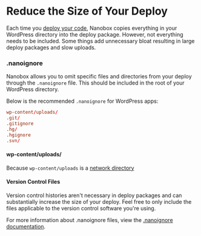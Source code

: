 # Reduce the Size of Your Deploy

Each time you [deploy your code](https://docs.nanobox.io/cli/deploy/), Nanobox copies everything in your WordPress directory into the deploy package. However, not everything needs to be included. Some things add unnecessary bloat resulting in large deploy packages and slow uploads.

### .nanoignore
Nanobox allows you to omit specific files and directories from your deploy through the `.nanoignore` file. This should be included in the root of your WordPress directory.

Below is the recommended `.nanoignore` for WordPress apps:

```conf
wp-content/uploads/
.git/
.gitignore
.hg/
.hgignore
.svn/
```

#### wp-content/uploads/
Because `wp-content/uploads` is a [network directory](/php/wordpress/boxfile-explained/#network_dirs)

#### Version Control Files
Version control histories aren't necessary in deploy packages and can substantially increase the size of your deploy. Feel free to only include the files applicable to the version control software you're using.

For more information about .nanoignore files, view the [.nanoignore documentation](https://docs.nanobox.io/local-config/nanoignore/).
